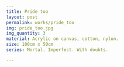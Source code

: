 ```yaml
---
title: Pride too
layout: post
permalink: works/pride_too
img: pride_too.jpg
img_quantity: 3
material: Acrylic on canvas, cotton, nylon.
size: 100cm x 50cm
series: Mortal. Imperfect. With doubts.

---
```

